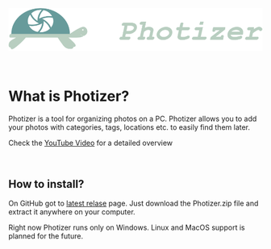     
![](Assets/Images/Title.png)

<br>

# What is Photizer?

Photizer is a tool for organizing photos on a PC. Photizer allows you to add your photos with categories, tags, locations etc. to easily find them later.

Check the <a href="https://youtu.be/-VcF9gOBcnM">YouTube Video</a> for a detailed overview

<br>

## How to install?

On GitHub got to <a href="https://github.com/DotNetMax/Photizer/releases/latest">latest relase</a> page. Just download the Photizer.zip file and extract it anywhere on your computer. 
<br>

Right now Photizer runs only on Windows. Linux and MacOS support is planned for the future.
